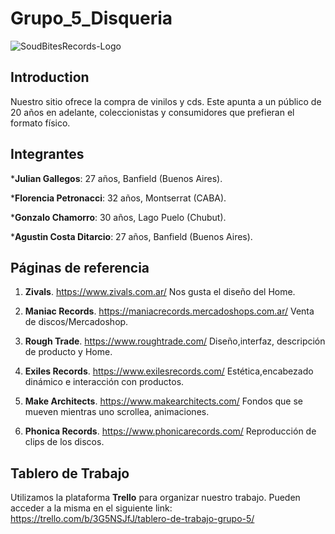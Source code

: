 # Grupo_5_Disqueria

![SoudBitesRecords-Logo](https://user-images.githubusercontent.com/108841314/185528151-f94a0ef7-04f0-4dfc-b4c6-14f74a8d57c4.jpg)

## Introduction
Nuestro sitio ofrece la compra de vinilos y cds. Este apunta a un público de 20 años en adelante, coleccionistas y consumidores que prefieran el formato físico.


## Integrantes

***Julian Gallegos**: 27 años, Banfield (Buenos Aires).

***Florencia Petronacci**: 32 años, Montserrat (CABA).  

***Gonzalo Chamorro**: 30 años, Lago Puelo (Chubut).

***Agustin Costa Ditarcio**: 27 años, Banfield (Buenos Aires).



## Páginas de referencia

1. **Zivals**. https://www.zivals.com.ar/ Nos gusta el diseño del Home.

2. **Maniac Records**. https://maniacrecords.mercadoshops.com.ar/ Venta de discos/Mercadoshop.

3. **Rough Trade**. https://www.roughtrade.com/ Diseño,interfaz, descripción de producto y Home.

4. **Exiles Records**. https://www.exilesrecords.com/ Estética,encabezado dinámico e interacción con productos. 

5. **Make Architects**. https://www.makearchitects.com/ Fondos que se mueven mientras uno scrollea, animaciones.

6. **Phonica Records**. https://www.phonicarecords.com/ Reproducción de clips de los discos.



## Tablero de Trabajo

Utilizamos la plataforma **Trello** para organizar nuestro trabajo. Pueden acceder a la misma en el siguiente link:
https://trello.com/b/3G5NSJfJ/tablero-de-trabajo-grupo-5/


